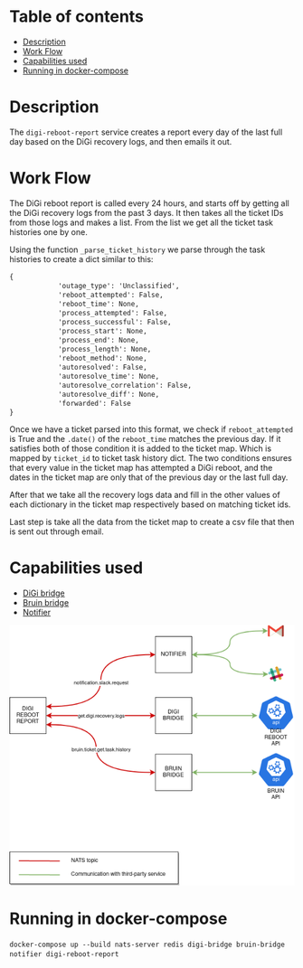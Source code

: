 # Table of contents
  * [Description](#description)
  * [Work Flow](#work-flow)
  * [Capabilities used](#capabilities-used) 
  * [Running in docker-compose](#running-in-docker-compose)

# Description
The `digi-reboot-report` service creates a report every day of the last full day based on the DiGi recovery logs, 
and then emails it out.
# Work Flow
The DiGi reboot report is called every 24 hours, and starts off by getting all the DiGi recovery logs from the past 3 days.
It then takes all the ticket IDs from those logs and makes a list. From the list we get all the ticket task histories
one by one. 

Using the function `_parse_ticket_history` we parse through the task histories to create a dict similar to this:
```angular2html
{
            'outage_type': 'Unclassified',
            'reboot_attempted': False,
            'reboot_time': None,
            'process_attempted': False,
            'process_successful': False,
            'process_start': None,
            'process_end': None,
            'process_length': None,
            'reboot_method': None,
            'autoresolved': False,
            'autoresolve_time': None,
            'autoresolve_correlation': False,
            'autoresolve_diff': None,
            'forwarded': False
}
```

Once we have a ticket parsed into this format, we check if `reboot_attempted` is True and the `.date()` of the `reboot_time`
matches the previous day. If it satisfies both of those condition it is added to the ticket map. Which is mapped by `ticket_id` to ticket task history dict.
The two conditions ensures that every value in the ticket map has attempted a DiGi reboot, and the dates in the ticket map are only that of the previous day
or the last full day.

After that we take all the recovery logs data and fill in the other values of each dictionary in the ticket map respectively based
on matching ticket ids. 

Last step is take all the data from the ticket map to create a csv file that then is sent out through email.
# Capabilities used
- [DiGi bridge](../digi-bridge/README.md)
- [Bruin bridge](../bruin-bridge/README.md)
- [Notifier](../notifier/README.md)

![IMAGE: digi-reboot-report_microservice_relationships](/docs/img/system_overview/use_cases/digi-reboot-report_microservice_relationships.png)

# Running in docker-compose 

`docker-compose up --build nats-server redis digi-bridge bruin-bridge notifier digi-reboot-report`
